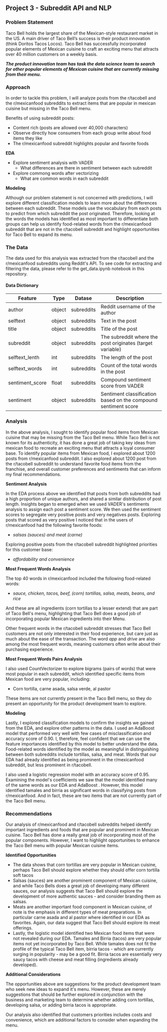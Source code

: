 ## Project 3 - Subreddit API and NLP

### **Problem Statement**

Taco Bell holds the largest share of the Mexican-style restaurant market in the US. A main driver of Taco Bell’s success is their product innovation (think Doritos Tacos Locos). Taco Bell has successfully incorporated popular elements of Mexican cuisine to craft an exciting menu that attracts over 40 million customers on a weekly basis.

**_The product innovation team has task the data science team to search for other popular elements of Mexican cuisine that are currently missing from their menu._**

### **Approach**

In order to tackle this problem, I will analyze posts from the r/tacobell and the r/mexicanfood subreddits to extract items that are popular in mexican cuisine but missing in the Taco Bell menu.

Benefits of using subreddit posts:
- Content rich (posts are allowed over 40,000 characters)
- Observe directly how consumers from each group write about food items they like
- The r/mexicanfood subreddit highlights popular and favorite foods

**EDA**
- Explore sentiment analysis with VADER
    -  What differences are there in sentiment between each subreddit
- Explore commong words after vectorizing
    -  What are common words in each subreddit

**Modeling**

Although our problem statement is not concerned with predictions, I will explore different classification models to learn more about the differences between each subreddit. These models use the vocabulary from each posts to predict from which subreddit the post originated. Therefore, looking at the words the models has identified as most important to differentiate both groups can help us identify food-related words from the r/mexicanfood subreddit that are not in the r/tacobell subreddit and highlight opportunities for Taco Bell to expand its menu.

### **The Data**

The data used for this analysis was extracted from the r/tacobell and the r/mexicanfood subreddits using Reddit's API. To see code for extracting and filtering the data, please refer to the get_data.ipynb notebook in this repository.

#### Data Dictionary

|Feature|Type|Datase|Description|
|---|---|---|---|
|author|object|subreddits|Reddit username of the author|
|selftext|object|subreddits|Text in the post|
|title|object|subreddits|Title of the post|
|subreddit|object|subreddits|The subreddit where the post originates (target variable)|
|selftext_lenth|int|subreddits|The length of the post|
|selftext_words|int|subreddits|Count of the total words in the post|
|sentiment_score|float|subreddits|Compound sentiment score from VADER|
|sentiment|object|subreddits|Sentiment classification based on the compound sentiment score|

### Analysis

In the above analysis, I sought to identify popular food items from Mexican cuisine that may be missing from the Taco Bell menu. While Taco Bell is not known for its authenticity, it has done a great job of taking key ideas from mexican food to recreate an exciting menu that attracts a loyal consumer base. To identify popular items from Mexican food, I explored about 1200 posts from r/mexicanfood subreddit. I also explored about 1200 post from the r/tacobell subreddit to understand favorite food items from the franchise, and overall customer preferences and sentiments that can inform my final recommendations.

**Sentiment Analysis**

In the EDA process above we identified that posts from both subreddits had a high proportion of unique authors, and shared a similar distribution of post length. Insights began to emerged when we used VADER's sentiments analysis to assign each post a sentiment score. We then used the sentiment scores to segregate very positive posts and very negatives posts. Exploring posts that scored as very positive I noticed that in the users of r/mexicanfood had the following favorite foods:
- *salsas (sauces) and meat (carne)*

Exploring positive posts from the r/tacobell subreddit highlighted priorities for this customer base:
- *affordability and convenience*

**Most Frequent Words Analysis**

The top 40 words in r/mexicanfood included the following food-related words:
- *sauce, chicken, tacos, beef, (corn) tortillas, salsa, meats, beans, and rice*

And these are all ingredients (corn tortillas to a lesser extend) that are part of Taco Bell's menu, highlighting that Taco Bell does a good job of incorporating popular Mexican ingredients into their Menu.

Other frequent words in the r/tacobell subreddit stresses that Taco Bell customers are not only interested in their food experience, but care just as much about the ease of the transaction.
The word *app* and *drive* are also among the most frequent words, meaning customers often write about their purchasing experience.

**Most Frequent Words Pairs Analysis**

I also used CountVectorizer to explore bigrams (pairs of words) that were most popular in each subreddit, which identified specific items from Mexican food are very popular, including:
- Corn tortilla, carne asada, salsa verde, al pastor

These items are not currently present in the Taco Bell menu, so they do present an opportunity for the product development team to explore.

**Modeling**

Lastly, I explored classification models to confirm the insights we gained from the EDA, and explore other patterns in the data. I used an AdaBoost model that performed very well with few cases of misclassification and accuracy score of 0.90. I, therefore, feel confident that we can use the feature importances identified by this model to better understand the data. Food-related words identified by the model as meaningful in distinguishing between both subreddits include tortillas, salsa, and meat. Words that our EDA had already identified as being prominent in the r/mexicanfood subreddit, but less prominent in r/tacobell.

I also used a logistic regression model with an accuracy score of 0.95. Examining the model's coefficients we saw that the model identified many of the same words as our EDA and AdaBoost \. However, this model identified tamales and birria as significant words in classifying posts from r/mexicanfood. And in fact, these are two items that are not currently part of the Taco Bell menu.

### Recommendations

Our analysis of r/mexicanfood and r/tacobell subreddits helped identify important ingredients and foods that are popular and prominent in Mexican cuisine. Taco Bell has done a really great job of incorporating most of the popular components. However, I want to highlight opportunities to enhance the Taco Bell menu with popular Mexican cuisine items.

**Identified Opportunities**

- The data shows that corn tortillas are very popular in Mexican cuisine, perhaps Taco Bell should explore whether they should offer corn tortilla soft tacos
- Salsas (sauces) are another prominent component of Mexican cuisine, and while Taco Bells does a great job of developing many different sauces, our analysis suggests that Taco Bell should explore the development of more authentic sauces - and consider branding them as salsas.
-  Meats are another important food component in Mexican cuisine, of note is the emphasis in different types of meat preparations. In particular carne asada and al pastor where identified in our EDA as favorites. Again, our data suggest that Taco Bell should explore its meat offerings.
- Lastly, the logistic model identified two Mexican food items that were not revealed during our EDA. Tamales and Birria (tacos) are very popular items not yet incorporated by Taco Bell. While tamales does not fit the profile of the typical Taco Bell item, birria tacos - which are currently surging in popularity - may be a good fit. Birria tacos are essentially very saucy tacos with cheese and meat filling (ingredients already developed).

**Additional Considerations**

The opportunities above are suggestions for the product development team who seek new ideas to expand it's menu. However, these are merely suggestions that should be further explored in conjunction with the business and marketing team to determine whether adding corn tortillas, developing salsa, or adding birria tacos is appropriate.

Our analysis also identified that customers priorities includes costs and convenience, which are additional factors to consider when expanding the menu. 

